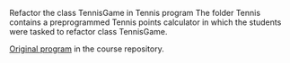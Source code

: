 Refactor the class TennisGame in Tennis program
The folder Tennis contains a preprogrammed Tennis points calculator in 
which the students were tasked to refactor class TennisGame. 

[Original program](https://github.com/ohjelmistotuotanto-hy/syksy2019/tree/master/koodi/viikko4/Tennis) in the course repository.
